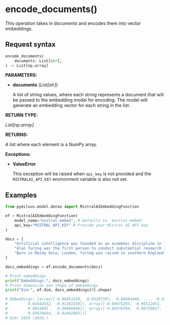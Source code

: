 # encode_documents()

This operation takes in documents and encodes them into vector embeddings.

## Request syntax

```python
encode_documents(
    documents: List[str], 
) -> List[np.array]
```

**PARAMETERS:**

- **documents** (*List[str]*)

    A list of string values, where each string represents a document that will be passed to the embedding model for encoding. The model will generate an embedding vector for each string in the list.

**RETURN TYPE:**

*List[np.array]*

**RETURNS:**

A list where each element is a NumPy array.

**Exceptions:**

- **ValueError**

    This exception will be raised when `api_key` is not provided and the `MISTRALAI_API_KEY` environment variable is also not set.

## Examples

```python
from pymilvus.model.dense import MistralAIEmbeddingFunction

ef = MistralAIEmbeddingFunction(
    model_name="mistral-embed", # Defaults to `mistral-embed`
    api_key="MISTRAL_API_KEY" # Provide your Mistral AI API key
)

docs = [
    "Artificial intelligence was founded as an academic discipline in 1956.",
    "Alan Turing was the first person to conduct substantial research in AI.",
    "Born in Maida Vale, London, Turing was raised in southern England.",
]

docs_embeddings = ef.encode_documents(docs)

# Print embeddings
print("Embeddings:", docs_embeddings)
# Print dimension and shape of embeddings
print("Dim:", ef.dim, docs_embeddings[0].shape)

# Embeddings: [array([-0.06051636,  0.03207397,  0.04684448, ..., -0.01618958,
#         0.02442932, -0.01302338]), array([-0.04675293,  0.06512451,  0.04290771, ..., -0.01454926,
#         0.0014801 ,  0.00686646]), array([-0.05978394,  0.08728027,  0.02217102, ..., -0.00681305,
#         0.03634644, -0.01802063])]
# Dim: 1024 (1024,)
```
